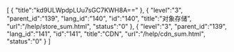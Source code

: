 [
	{
		"title":"kd9ULWpdpLUu7sGC7KWH8A=="
	},
	{
		"level":"3",
		"parent_id":"139",
		"lang_id":"140",
		"id":"140",
		"title":"对象存储",
		"url":"/help/store_sum.html",
		"status":"0"
	},
	{
		"level":"3",
		"parent_id":"139",
		"lang_id":"141",
		"id":"141",
		"title":"CDN",
		"url":"/help/cdn_sum.html",
		"status":"0"
	}
]